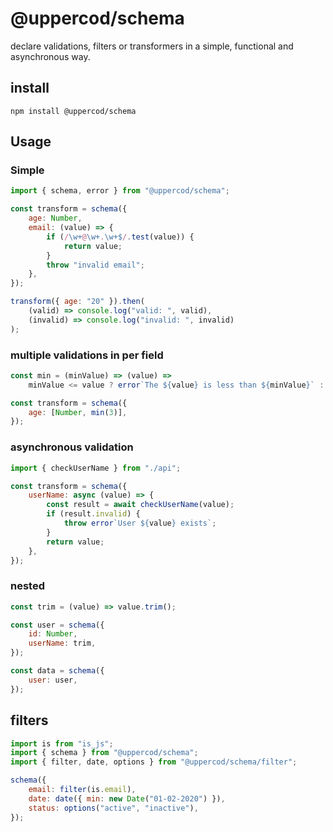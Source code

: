 # @uppercod/schema

declare validations, filters or transformers in a simple, functional and asynchronous way.

## install

```
npm install @uppercod/schema
```

## Usage

### Simple

```js
import { schema, error } from "@uppercod/schema";

const transform = schema({
    age: Number,
    email: (value) => {
        if (/\w+@\w+.\w+$/.test(value)) {
            return value;
        }
        throw "invalid email";
    },
});

transform({ age: "20" }).then(
    (valid) => console.log("valid: ", valid),
    (invalid) => console.log("invalid: ", invalid)
);
```

### multiple validations in per field

```js
const min = (minValue) => (value) =>
    minValue <= value ? error`The ${value} is less than ${minValue}` : value;

const transform = schema({
    age: [Number, min(3)],
});
```

### asynchronous validation

```js
import { checkUserName } from "./api";

const transform = schema({
    userName: async (value) => {
        const result = await checkUserName(value);
        if (result.invalid) {
            throw error`User ${value} exists`;
        }
        return value;
    },
});
```

### nested

```js
const trim = (value) => value.trim();

const user = schema({
    id: Number,
    userName: trim,
});

const data = schema({
    user: user,
});
```

## filters

```js
import is from "is_js";
import { schema } from "@uppercod/schema";
import { filter, date, options } from "@uppercod/schema/filter";

schema({
    email: filter(is.email),
    date: date({ min: new Date("01-02-2020") }),
    status: options("active", "inactive"),
});
```

